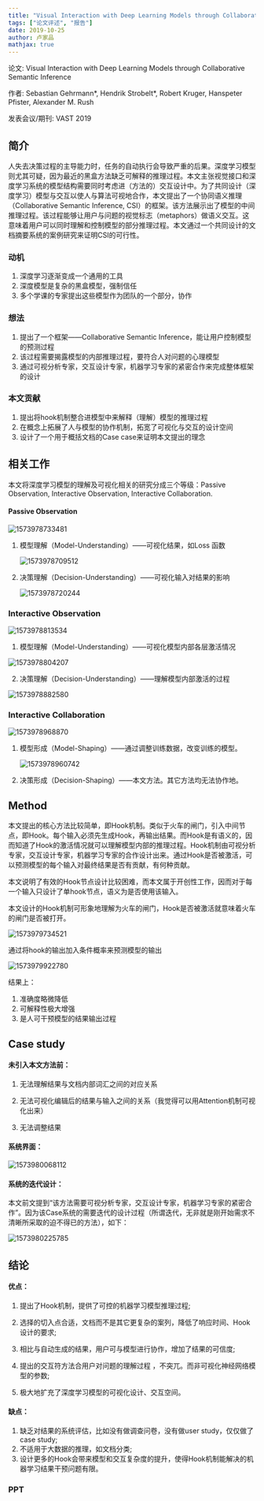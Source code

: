 ```yaml
---
title: "Visual Interaction with Deep Learning Models through Collaborative Semantic Inference"
tags: ["论文评述", "报告"]
date: 2019-10-25
author: 卢家品
mathjax: true
---
```


论文: Visual Interaction with Deep Learning Models through Collaborative Semantic Inference

作者:  Sebastian Gehrmann*, Hendrik Strobelt*, Robert Kruger, Hanspeter Pfister, Alexander M. Rush

发表会议/期刊: VAST 2019

## 简介

人失去决策过程的主导能力时，任务的自动执行会导致严重的后果。深度学习模型则尤其可疑，因为最近的黑盒方法缺乏可解释的推理过程。本文主张视觉接口和深度学习系统的模型结构需要同时考虑进（方法的）交互设计中。为了共同设计（深度学习）模型与交互以使人与算法可视地合作，本文提出了一个协同语义推理（Collaborative Semantic Inference, CSI）的框架。该方法展示出了模型的中间推理过程。该过程能够让用户与问题的视觉标志（metaphors）做语义交互。这意味着用户可以同时理解和控制模型的部分推理过程。本文通过一个共同设计的文档摘要系统的案例研究来证明CSI的可行性。

### 动机

1. 深度学习逐渐变成一个通用的工具
2. 深度模型是复杂的黑盒模型，强制信任
3. 多个学课的专家提出这些模型作为团队的一个部分，协作

### 想法

1. 提出了一个框架——Collaborative Semantic Inference，能让用户控制模型的预测过程
2. 该过程需要揭露模型的内部推理过程，要符合人对问题的心理模型
3. 通过可视分析专家，交互设计专家，机器学习专家的紧密合作来完成整体框架的设计

### 本文贡献

1. 提出将hook机制整合进模型中来解释（理解）模型的推理过程
2. 在概念上拓展了人与模型的协作机制，拓宽了可视化与交互的设计空间
3. 设计了一个用于概括文档的Case case来证明本文提出的理念

## 相关工作

本文将深度学习模型的理解及可视化相关的研究分成三个等级：Passive Observation, Interactive Observation, Interactive Collaboration.

#### Passive Observation

![1573978733481](http://www.cad.zju.edu.cn/home/vagblog/images/photo_bed/2019/11/18/197ca68aca7f3f3782858c81b5e71ac66a1efc38.png)

1. 模型理解（Model-Understanding）——可视化结果，如Loss 函数

   ![1573978709512](http://www.cad.zju.edu.cn/home/vagblog/images/photo_bed/2019/11/18/59d8698a47764d585dd726d176fae7d381bbf432.png)

2. 决策理解（Decision-Understanding）——可视化输入对结果的影响

   ![1573978720244](http://www.cad.zju.edu.cn/home/vagblog/images/photo_bed/2019/11/18/284c9904d33fc74002161899da361acf0f265d0b.png)

### Interactive Observation

![1573978813534](http://www.cad.zju.edu.cn/home/vagblog/images/photo_bed/2019/11/18/f7bc758e6c57fd9ed2c87d30665842ef553b10b8.png)

1. 模型理解（Model-Understanding）——可视化模型内部各层激活情况

![1573978804207](http://www.cad.zju.edu.cn/home/vagblog/images/photo_bed/2019/11/18/a1ef7dd22f5643e1e7a2aafecb803e2bdafe2b0d.png)

2. 决策理解（Decision-Understanding）——理解模型内部激活的过程

![1573978882580](http://www.cad.zju.edu.cn/home/vagblog/images/photo_bed/2019/11/18/7f0a12a4839395b148c7fc68af6ad583e70a30f0.png)

### Interactive Collaboration

![1573978968870](http://www.cad.zju.edu.cn/home/vagblog/images/photo_bed/2019/11/18/ab518c18c3452ab0126dd09b342314ef2e3e1d12.png)

1. 模型形成（Model-Shaping）——通过调整训练数据，改变训练的模型。

   ![1573978960742](http://www.cad.zju.edu.cn/home/vagblog/images/photo_bed/2019/11/18/90a647cb9e03c727a998b380f730cb11ec9ac9ea.png)

2. 决策形成（Decision-Shaping）——本文方法。其它方法均无法协作地。

## Method

本文提出的核心方法比较简单，即Hook机制。类似于火车的闸门，引入中间节点，即Hook。每个输入必须先生成Hook，再输出结果。而Hook是有语义的，因而知道了Hook的激活情况就可以理解模型内部的推理过程。Hook机制由可视分析专家，交互设计专家，机器学习专家的合作设计出来。通过Hook是否被激活，可以预测模型的每个输入对最终结果是否有贡献，有何种贡献。

本文说明了有效的Hook节点设计比较困难，而本文属于开创性工作，因而对于每一个输入只设计了单hook节点，语义为是否使用该输入。

本文设计的Hook机制可形象地理解为火车的闸门，Hook是否被激活就意味着火车的闸门是否被打开。

![1573979734521](http://www.cad.zju.edu.cn/home/vagblog/images/photo_bed/2019/11/18/54cd90751f1579b70df3c2633737f08793825794.png)

通过将hook的输出加入条件概率来预测模型的输出

![1573979922780](http://www.cad.zju.edu.cn/home/vagblog/images/photo_bed/2019/11/18/0a367dce8126b9bbb582cdfe760abd67b769d829.png)

结果上：

1. 准确度略微降低
2. 可解释性极大增强
3. 是人可干预模型的结果输出过程

## Case study

#### 未引入本文方法前：

1. 无法理解结果与文档内部词汇之间的对应关系

2. 无法可视化编辑后的结果与输入之间的关系（我觉得可以用Attention机制可视化出来）
3. 无法调整结果

#### 系统界面：

![1573980068112](http://www.cad.zju.edu.cn/home/vagblog/images/photo_bed/2019/11/18/98506a07ab859cd9dfa244a9fe0b524ed89c991f.png)

#### 系统的迭代设计：

本文前文提到“该方法需要可视分析专家，交互设计专家，机器学习专家的紧密合作”。因为该Case系统的需要迭代的设计过程（所谓迭代，无非就是刚开始需求不清晰所采取的迫不得已的方法），如下：

![1573980225785](http://www.cad.zju.edu.cn/home/vagblog/images/photo_bed/2019/11/18/1f10153c32428153041fef922b447a082da7ff2c.png)

## 结论

#### 优点：

1. 提出了Hook机制，提供了可控的机器学习模型推理过程;

2. 选择的切入点合适，文档而不是其它更复杂的案列，降低了响应时间、Hook设计的要求;
3. 相比与自动生成的结果，用户可与模型进行协作，增加了结果的可信度;
4. 提出的交互符方法合用户对问题的理解过程 ，不突兀。而非可视化神经网络模型的参数;
5. 极大地扩充了深度学习模型的可视化设计、交互空间。				

#### 缺点：

1. 缺乏对结果的系统评估，比如没有做调查问卷，没有做user study，仅仅做了case study;
2. 不适用于大数据的推理，如文档分类;
3. 设计更多的Hook会带来模型和交互复杂度的提升，使得Hook机制能解决的机器学习结果干预问题有限。

### PPT

